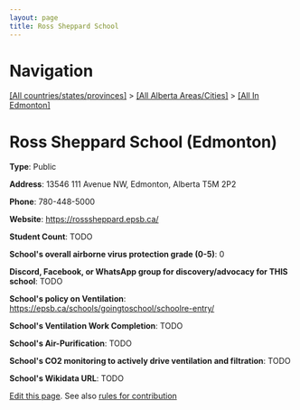 ```yaml
---
layout: page
title: Ross Sheppard School
---
```

# Navigation

[[All countries/states/provinces]](../../..) > [[All Alberta Areas/Cities]](../..) > [[All In Edmonton]](..)

# Ross Sheppard School (Edmonton)

**Type**: Public

**Address**: 13546 111 Avenue NW, Edmonton, Alberta T5M 2P2

**Phone**: 780-448-5000

**Website**: <https://rosssheppard.epsb.ca/>

**Student Count**: TODO

**School's overall airborne virus protection grade (0-5)**: 0

**Discord, Facebook, or WhatsApp group for discovery/advocacy for THIS school**: TODO

**School's policy on Ventilation**: <https://epsb.ca/schools/goingtoschool/schoolre-entry/>

**School's Ventilation Work Completion**: TODO

**School's Air-Purification**: TODO

**School's CO2 monitoring to actively drive ventilation and filtration**: TODO

**School's Wikidata URL**: TODO


[Edit this page](https://github.com/ventilate-schools/AB/edit/main/./Edmonton/Ross_Sheppard_School.md). See also [rules for contribution](../../../contribution-rules/)